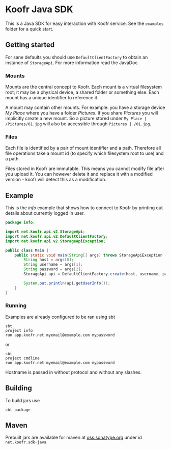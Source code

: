 # Koofr Java SDK

This is a Java SDK for easy interaction with Koofr service. See the `examples` folder for a quick start.

## Getting started

For sane defaults you should use `DefaultClientFactory` to obtain an instance of `StorageApi`. For more information read the JavaDoc.

### Mounts
Mounts are the central concept to Koofr. Each mount is a virtual filesystem root; it may be a physical device, a shared folder or something else. Each mount has a unique identifier to reference it.

A mount may contain other mounts. For example: you have a storage device *My Place* where you have a folder *Pictures*. If you share *Pictures* you will implicitly create a new mount.  So a picture stored under `My Place | /Pictures/01.jpg` will also be accessible through `Pictures | /01.jpg`.

### Files
Each file is identified by a pair of mount identifier and a path. Therefore all file operations take a mount id (to specify which filesystem root to use) and a path.

Files stored in Koofr are immutable. This means you cannot modify file after you upload it. You can however delete it and replace it with a modified version - koofr will detect this as a modification.


## Example
This is the *info* example that shows how to connect to Koofr by printing out details about currently logged in user.  


```java
package info;

import net.koofr.api.v2.StorageApi;
import net.koofr.api.v2.DefaultClientFactory;
import net.koofr.api.v2.StorageApiException;

public class Main {
    public static void main(String[] args) throws StorageApiException {
        String host = args[0];
        String username = args[1];
        String password = args[2];
        StorageApi api = DefaultClientFactory.create(host, username, password);

        System.out.println(api.getUserInfo());
    }
}
```

### Running

Examples are already configured to be ran using sbt

    sbt
    project info
    run app.koofr.net myemail@example.com mypassword

or

    sbt
    project cmdline
    run app.koofr.net myemail@example.com mypassword

Hostname is passed in without protocol and without any slashes.


## Building

To build jars use

    sbt package


## Maven

Prebuilt jars are available for maven at [oss.sonatype.org](https://oss.sonatype.org) under id `net.koofr.sdk-java`